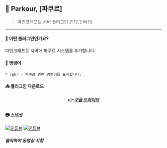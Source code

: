 


## 📒 Parkour, [파쿠르]
> 마인크래프트 서버 플러그인 (1.12.2 버전)

---
#### 📖 어떤 플러그인인가요?

마인크래프트 서버에 파쿠르 시스템을 추가합니다.

#### 📄 명령어
```
* /pkr - 파쿠르 관련 명령어를 표시합니다.
```

####  📥 플러그인 다운로드

<div align=center>

#####  👉 [구글 드라이브](https://github.com/OtterBK/Parkour/tree/master/out/artifacts/Parkour)

</div>

#### 📷 스냅샷
[![유튜브](http://img.youtube.com/vi/xe8yH0xNECk/0.jpg)](https://youtu.be/xe8yH0xNECk?t=0s)
[![유튜브](http://img.youtube.com/vi/0FJw6GEjsaY/0.jpg)](https://youtu.be/0FJw6GEjsaY?t=0s)
##### 클릭하여 동영상 시청



